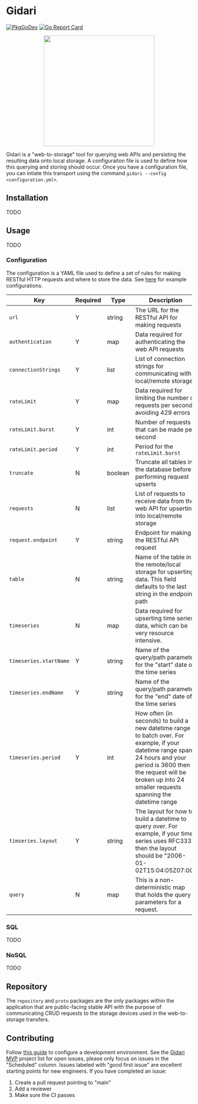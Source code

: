 # Gidari

[![PkgGoDev](https://img.shields.io/badge/go.dev-docs-007d9c?logo=go&logoColor=white)](https://pkg.go.dev/github.com/alpine-hodler/gidari)
[![Go Report Card](https://goreportcard.com/badge/github.com/alpine-hodler/gidari)](https://goreportcard.com/report/github.com/alpine-hodler/gidari)

<p align="center"><img src="https://raw.githubusercontent.com/alpine-hodler/gidari/main/etc/assets/gidari-gopher.png" width="300"></p>

Gidari is a "web-to-storage" tool for querying web APIs and persisting the resulting data onto local storage. A configuraiton file is used to define how this querying and storing should occur. Once you have a configuration file, you can intiate this transport using the command `gidari --config <configuration.yml>`.

## Installation

TODO

## Usage

TODO

### Configuration

The configuration is a YAML file used to define a set of rules for making RESTful HTTP requests and where to store the data. See [here](https://github.com/alpine-hodler/gidari/tree/main/internal/transport/testdata/upsert) for example configurations.

| Key                    | Required | Type    | Description                                                                                                                                                                                                                            |
|------------------------|----------|---------|----------------------------------------------------------------------------------------------------------------------------------------------------------------------------------------------------------------------------------------|
| `url`                  | Y        | string  | The URL for the RESTful API for making requests                                                                                                                                                                                        |
| `authentication`       | Y        | map     | Data required for authenticating the web API requests                                                                                                                                                                                  |
| `connectionStrings`    | Y        | list    | List of connection strings for communicating with local/remote storage                                                                                                                                                                 |
| `rateLimit`            | Y        | map     | Data required for limiting the number of requests per second, avoiding 429 errors                                                                                                                                                      |
| `rateLimit.burst`      | Y        | int     | Number of requests that can be made per second                                                                                                                                                                                         |
| `rateLimit.period`     | Y        | int     | Period for the `rateLimit.burst`                                                                                                                                                                                                       |
| `truncate`             | N        | boolean | Truncate all tables in the database before performing request upserts                                                                                                                                                                  |
| `requests`             | N        | list    | List of requests to receive data from the web API for upserting into local/remote storage                                                                                                                                              |
| `request.endpoint`     | Y        | string  | Endpoint for making the RESTful API request                                                                                                                                                                                            |
| `table`                | N        | string  | Name of the table in the remote/local storage for upserting data. This field defaults to the last string in the endpoint path                                                                                                          |
| `timeseries`           | N        | map     | Data required for upserting time series data, which can be very resource intensive.                                                                                                                                                    |
| `timeseries.startName` | Y        | string  | Name of the query/path parameter for the "start" date of the time series                                                                                                                                                               |
| `timeseries.endName`   | Y        | string  | Name of the query/path parameter for the "end" date of the time series                                                                                                                                                                 |
| `timeseries.period`    | Y        | int     | How often (in seconds) to build a new datetime range to batch over. For example, if your datetime range spans 24 hours and your period is 3600 then the request will be broken up into 24 smaller requests spanning the datetime range |
| `timseries.layout`     | Y        | string  | The layout for how to build a datetime to query over. For example, if your time series uses RFC3339 then the layout should be "2006-01-02T15:04:05Z07:00"                                                                              |
| `query`                | N        | map     | This is a non-deterministic map that holds the query parameters for a request.

### SQL

TODO

### NoSQL

TODO

## Repository

The `repository` and `proto` packages are the only packages within the application that are public-facing stable API with the purpose of communicating CRUD requests to the storage devices used in the web-to-storage transfers.

## Contributing

Follow [this guide](docs/development.md) to configure a development environment. See the [Gidari MVP](https://github.com/orgs/alpine-hodler/projects/3) project list for open issues, please only focus on issues in the "Scheduled" column. Issues labeled with "good first issue" are excellent starting points for new engineers. If you have completed an issue:

1. Create a pull request pointing to "main"
2. Add a reviewer
3. Make sure the CI passes

